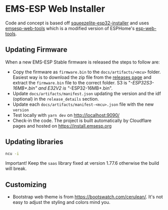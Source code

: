 # EMS-ESP Web Installer

Code and concept is based off [squeezelite-esp32-installer](https://github.com/sle118/squeezelite-esp32-installer) and uses [emsesp-web-tools](https://www.npmjs.com/package/emsesp-web-tools) which is a modified version of ESPHome's [esp-web-tools](https://github.com/esphome/esp-web-tools).

## Updating Firmware

When a new EMS-ESP Stable firmware is released the steps to follow are:

- Copy the firmware as `firmware.bin` to the `docs/artifacts/<mcu>` folder. Easiest way is to download the zip file from the [releases page](https://github.com/emsesp/EMS-ESP32/releases) and extract the `firmware.bin` file to the correct folder. S3 is "*-ESP32S3-16MB+.bin" and E32V2 is "*-ESP32-16MB+.bin".
- Update `docs/artifacts/manifest.json` updating the version and the idf (optional) in the `release_details` section.
- Update each `docs/artifacts/manifest-<mcu>.json` file with the new `version`
- Test locally with `yarn dev` on <http://localhost:9090/>
- Check-in the code. The project is built automatically by Cloudflare pages and hosted on <https://install.emsesp.org>

## Updating libraries

```sh
ncu -i
```

Important! Keep the `saas` library fixed at version 1.77.6 otherwise the build will break.

## Customizing

- Bootstrap web theme is from <https://bootswatch.com/cerulean/>. It's not easy to adjust the styling and colors mind you.
